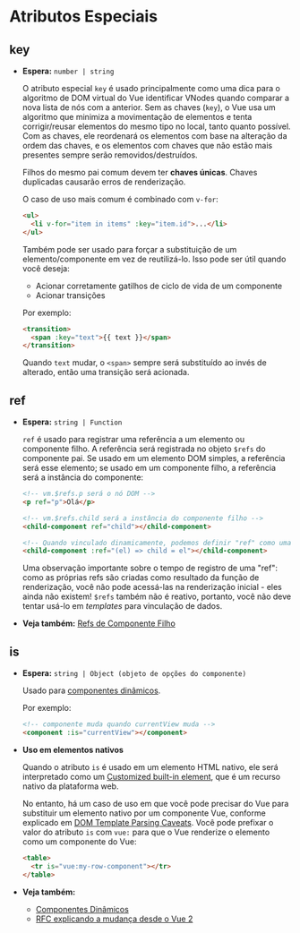 # Atributos Especiais

## key

- **Espera:** `number | string`

  O atributo especial `key` é usado principalmente como uma dica para o algoritmo de DOM virtual do Vue identificar VNodes quando comparar a nova lista de nós com a anterior. Sem as chaves (`key`), o Vue usa um algoritmo que minimiza a movimentação de elementos e tenta corrigir/reusar elementos do mesmo tipo no local, tanto quanto possível. Com as chaves, ele reordenará os elementos com base na alteração da ordem das chaves, e os elementos com chaves que não estão mais presentes sempre serão removidos/destruídos.

  Filhos do mesmo pai comum devem ter **chaves únicas**. Chaves duplicadas causarão erros de renderização.

  O caso de uso mais comum é combinado com `v-for`:

  ```html
  <ul>
    <li v-for="item in items" :key="item.id">...</li>
  </ul>
  ```

  Também pode ser usado para forçar a substituição de um elemento/componente em vez de reutilizá-lo. Isso pode ser útil quando você deseja:

  - Acionar corretamente gatilhos de ciclo de vida de um componente
  - Acionar transições

  Por exemplo:

  ```html
  <transition>
    <span :key="text">{{ text }}</span>
  </transition>
  ```

  Quando `text` mudar, o `<span>` sempre será substituído ao invés de alterado, então uma transição será acionada.

## ref

- **Espera:** `string | Function`

  `ref` é usado para registrar uma referência a um elemento ou componente filho. A referência será registrada no objeto `$refs` do componente pai. Se usado em um elemento DOM simples, a referência será esse elemento; se usado em um componente filho, a referência será a instância do componente:

  ```html
  <!-- vm.$refs.p será o nó DOM -->
  <p ref="p">Olá</p>

  <!-- vm.$refs.child será a instância do componente filho -->
  <child-component ref="child"></child-component>

  <!-- Quando vinculado dinamicamente, podemos definir "ref" como uma função "callback", passando o elemento ou instância do componente explicitamente -->
  <child-component :ref="(el) => child = el"></child-component>
  ```

  Uma observação importante sobre o tempo de registro de uma "ref": como as próprias refs são criadas como resultado da função de renderização, você não pode acessá-las na renderização inicial - eles ainda não existem! `$refs` também não é reativo, portanto, você não deve tentar usá-lo em *templates* para vinculação de dados.

- **Veja também:** [Refs de Componente Filho](../guide/component-template-refs.html)

## is

- **Espera:** `string | Object (objeto de opções do componente)`

  Usado para [componentes dinâmicos](../guide/component-dynamic-async.html).

  Por exemplo:

  ```html
  <!-- componente muda quando currentView muda -->
  <component :is="currentView"></component>
  ```

- **Uso em elementos nativos** <Badge text="3.1+" />

  Quando o atributo `is` é usado em um elemento HTML nativo, ele será interpretado como um [Customized built-in element](https://html.spec.whatwg.org/multipage/custom-elements.html#custom-elements-customized-builtin-example), que é um recurso nativo da plataforma web.

  No entanto, há um caso de uso em que você pode precisar do Vue para substituir um elemento nativo por um componente Vue, conforme explicado em [DOM Template Parsing Caveats](/guide/component-basics.html#dom-template-parsing-caveats). Você pode prefixar o valor do atributo `is` com `vue:` para que o Vue renderize o elemento como um componente do Vue: 

  ```html
  <table>
    <tr is="vue:my-row-component"></tr>
  </table>
  ```

- **Veja também:**
  - [Componentes Dinâmicos](../guide/component-dynamic-async.html)
  - [RFC explicando a mudança desde o Vue 2](https://github.com/vuejs/rfcs/blob/master/active-rfcs/0027-custom-elements-interop.md#customized-built-in-elements)
